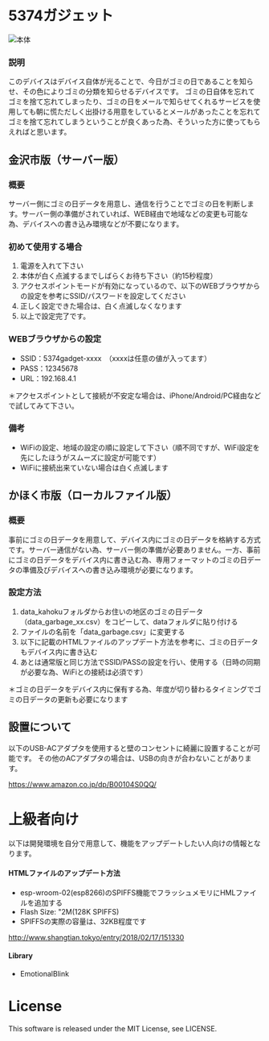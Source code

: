 # 5374ガジェット
![本体](https://github.com/yukima77/5374gadget/blob/images/main.JPG)

### 説明
このデバイスはデバイス自体が光ることで、今日がゴミの日であることを知らせ、その色によりゴミの分類を知らせるデバイスです。
ゴミの日自体を忘れてゴミを捨て忘れてしまったり、ゴミの日をメールで知らせてくれるサービスを使用しても朝に慌ただしく出掛ける用意をしているとメールがあったことを忘れてゴミを捨て忘れてしまうということが良くあった為、そういった方に使ってもらえればと思います。

## 金沢市版（サーバー版）
### 概要
サーバー側にゴミの日データを用意し、通信を行うことでゴミの日を判断します。サーバー側の準備がされていれば、WEB経由で地域などの変更も可能な為、デバイスへの書き込み環境などが不要になります。

### 初めて使用する場合
1. 電源を入れて下さい
1. 本体が白く点滅するまでしばらくお待ち下さい（約15秒程度）
1. アクセスポイントモードが有効になっているので、以下のWEBブラウザからの設定を参考にSSID/パスワードを設定してください
1. 正しく設定できた場合は、白く点滅しなくなります
1. 以上で設定完了です。

### WEBブラウザからの設定
* SSID：5374gadget-xxxx　（xxxxは任意の値が入ってます）
* PASS：12345678
* URL：192.168.4.1

＊アクセスポイントとして接続が不安定な場合は、iPhone/Android/PC経由などで試してみて下さい。

### 備考
* WiFiの設定、地域の設定の順に設定して下さい（順不同ですが、WiFi設定を先にしたほうがスムーズに設定が可能です）
* WiFiに接続出来ていない場合は白く点滅します

## かほく市版（ローカルファイル版）
### 概要
事前にゴミの日データを用意して、デバイス内にゴミの日データを格納する方式です。サーバー通信がない為、サーバー側の準備が必要ありません。一方、事前にゴミの日データをデバイス内に書き込む為、専用フォーマットのゴミの日データの準備及びデバイスへの書き込み環境が必要になります。

### 設定方法
1. data_kahokuフォルダからお住いの地区のゴミの日データ（data_garbage_xx.csv）をコピーして、dataフォルダに貼り付ける
1. ファイルの名前を「data_garbage.csv」に変更する
1. 以下に記載のHTMLファイルのアップデート方法を参考に、ゴミの日データもデバイス内に書き込む
1. あとは通常版と同じ方法でSSID/PASSの設定を行い、使用する（日時の同期が必要な為、WiFiとの接続は必須です）

＊ゴミの日データをデバイス内に保有する為、年度が切り替わるタイミングでゴミの日データの更新も必要になります


## 設置について
以下のUSB-ACアダプタを使用すると壁のコンセントに綺麗に設置することが可能です。
その他のACアダプタの場合は、USBの向きが合わないことがあります。

https://www.amazon.co.jp/dp/B00104S0QQ/


# 上級者向け
以下は開発環境を自分で用意して、機能をアップデートしたい人向けの情報となります。

#### HTMLファイルのアップデート方法
* esp-wroom-02(esp8266)のSPIFFS機能でフラッシュメモリにHMLファイルを追加する
* Flash Size: "2M(128K SPIFFS)
* SPIFFSの実際の容量は、32KB程度です

http://www.shangtian.tokyo/entry/2018/02/17/151330

#### Library
* EmotionalBlink


# License
This software is released under the MIT License, see LICENSE.

